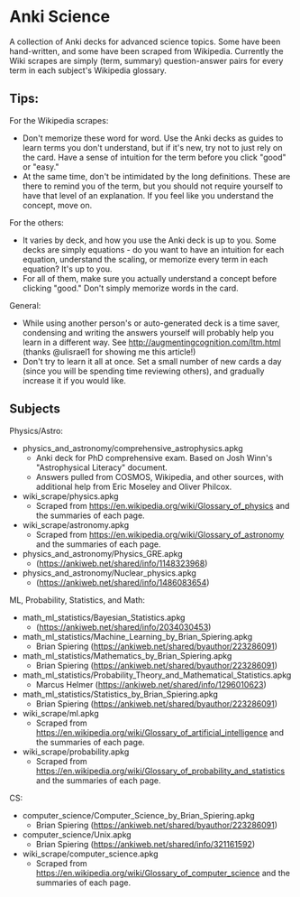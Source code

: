 # Anki Science

A collection of Anki decks for advanced science topics. Some have been hand-written, and some have been scraped from Wikipedia. Currently the Wiki scrapes are simply (term, summary) question-answer pairs for every term in each subject's Wikipedia glossary.

## Tips:

For the Wikipedia scrapes: 
- Don't memorize these word for word. Use the Anki decks as guides to learn terms you don't understand, but if it's new, try not to just rely on the card. Have a sense of intuition for the term before you click "good" or "easy."
- At the same time, don't be intimidated by the long definitions. These are there to remind you of the term, but you should not require yourself to have that level of an explanation. If you feel like you understand the concept, move on.

For the others:
- It varies by deck, and how you use the Anki deck is up to you. Some decks are simply equations - do you want to have an intuition for each equation, understand the scaling, or memorize every term in each equation? It's up to you.
- For all of them, make sure you actually understand a concept before clicking "good." Don't simply memorize words in the card.

General:
- While using another person's or auto-generated deck is a time saver, condensing and writing the answers yourself will probably help you learn in a different way. See http://augmentingcognition.com/ltm.html (thanks @ulisrael1 for showing me this article!)
- Don't try to learn it all at once. Set a small number of new cards a day (since you will be spending time reviewing others), and gradually increase it if you would like.

## Subjects

Physics/Astro:
- physics_and_astronomy/comprehensive_astrophysics.apkg
    - Anki deck for PhD comprehensive exam. Based on Josh Winn's "Astrophysical Literacy" document. 
    - Answers pulled from COSMOS, Wikipedia, and other sources, with additional help from Eric Moseley and Oliver Philcox.
- wiki_scrape/physics.apkg
    - Scraped from https://en.wikipedia.org/wiki/Glossary_of_physics and the summaries of each page.
- wiki_scrape/astronomy.apkg
    - Scraped from https://en.wikipedia.org/wiki/Glossary_of_astronomy and the summaries of each page.
- physics_and_astronomy/Physics_GRE.apkg
    - (https://ankiweb.net/shared/info/1148323968)
- physics_and_astronomy/Nuclear_physics.apkg
    - (https://ankiweb.net/shared/info/1486083654)

ML, Probability, Statistics, and Math:
- math_ml_statistics/Bayesian_Statistics.apkg
    - (https://ankiweb.net/shared/info/2034030453)
- math_ml_statistics/Machine_Learning_by_Brian_Spiering.apkg
    - Brian Spiering (https://ankiweb.net/shared/byauthor/223286091)
- math_ml_statistics/Mathematics_by_Brian_Spiering.apkg
    - Brian Spiering (https://ankiweb.net/shared/byauthor/223286091)
- math_ml_statistics/Probability_Theory_and_Mathematical_Statistics.apkg
    - Marcus Helmer (https://ankiweb.net/shared/info/1296010623)
- math_ml_statistics/Statistics_by_Brian_Spiering.apkg
    - Brian Spiering (https://ankiweb.net/shared/byauthor/223286091)
- wiki_scrape/ml.apkg
    - Scraped from https://en.wikipedia.org/wiki/Glossary_of_artificial_intelligence and the summaries of each page.
- wiki_scrape/probability.apkg
    - Scraped from https://en.wikipedia.org/wiki/Glossary_of_probability_and_statistics and the summaries of each page.

CS:

- computer_science/Computer_Science_by_Brian_Spiering.apkg
    - Brian Spiering (https://ankiweb.net/shared/byauthor/223286091)
- computer_science/Unix.apkg
    - Brian Spiering (https://ankiweb.net/shared/info/321161592)
- wiki_scrape/computer_science.apkg
    - Scraped from https://en.wikipedia.org/wiki/Glossary_of_computer_science and the summaries of each page.

    
